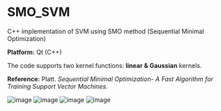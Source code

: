# SMO_SVM


C++ implementation of SVM using SMO method (Sequential Minimal Optimization)

**Platform:** Qt (C++)

The code supports two kernel functions: **linear & Gaussian** kernels.

**Reference:**
Platt. *Sequential Minimal Optimization- A Fast Algorithm for Training Support Vector Machines.*

![image](https://github.com/RyuZhihao123/SMO_SVM/blob/master/screenshot/Screenshot1.png)
![image](https://github.com/RyuZhihao123/SMO_SVM/blob/master/screenshot/Screenshot2.png)
![image](https://github.com/RyuZhihao123/SMO_SVM/blob/master/screenshot/Screenshot3.png)
![image](https://github.com/RyuZhihao123/SMO_SVM/blob/master/screenshot/Screenshot4_linear.png)
